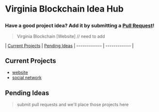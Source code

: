 # Virginia Blockchain Idea Hub</p>
### Have a good project idea? Add it by submitting a [Pull Request](https://yangsu.github.io/pull-request-tutorial/)!

> Virginia Blockchain [Website] // need to add

| [Current Projects](#current) | [Pending Ideas](#pending) | ------------- | ------------- | 

## Current Projects <a name="current"></a>
* [website](./website/simple-options.md)
* [social network](./the-social-network/idea.md)

## Pending Ideas <a name="pending"></a>

> submit pull requests and we'll place those projects here